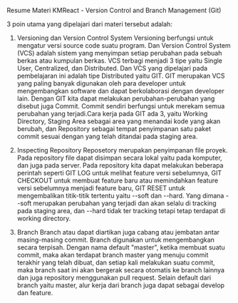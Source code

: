 Resume Materi KMReact - Version Control and Branch Management (Git)

3 poin utama yang dipelajari dari materi tersebut adalah:

1. Versioning dan Version Control System
Versioning berfungsi untuk mengatur versi source code suatu program. Dan Version Control System (VCS) adalah sistem yang menyimpan setiap perubahan pada sebuah berkas atau kumpulan berkas. VCS terbagi menjadi 3 tipe yaitu Single User, Centralized, dan Distributed. Dan VCS yang dipelajari pada pembelajaran ini adalah tipe Distributed yaitu GIT. GIT merupakan VCS yang paling banyak digunakan oleh para developer untuk mengembangkan software dan dapat berkolaborasi dengan developer lain. Dengan GIT kita dapat melakukan perubahan-perubahan yang disebut juga Commit. Commit sendiri berfungsi untuk merekam semua perubahan yang terjadi.Cara kerja pada GIT ada 3, yaitu Working Directory, Staging Area sebagai area yang menandai kode yang akan berubah, dan Repository sebagai tempat penyimpanan satu paket commit sesuai dengan yang telah ditandai pada staging area.

2. Inspecting Repository
Reposetory merupakan penyimpanan file proyek. Pada repository file dapat disimpan secara lokal yaitu pada komputer, dan juga pada server. Pada repository kita dapat melakukan beberapa perintah seperti GIT LOG untuk melihat feature versi sebelumnya, GIT CHECKOUT untuk membuat feature baru atau memindahkan feature versi sebelumnya menjadi feature baru, GIT RESET untuk mengembalikan titik-titik tertentu yaitu --soft dan --hard. Yang dimana --soft merupakan perubahan yang terjadi dan akan selalu di tracking pada staging area, dan --hard tidak ter tracking tetapi tetap terdapat di working directory. 

3. Branch
Branch atau dapat diartikan juga cabang atau jembatan antar masing-masing commit. Branch digunakan untuk mengembangkan secara terpisah. Dengan nama default "master", ketika membuat suatu commit, maka akan terdapat branch master yang menuju commit terakhir yang telah dibuat, dan setiap kali melakukan suatu commit, maka branch saat ini akan bergerak secara otomatis ke branch lainnya dan juga repository menggunakan pull request. Selain default dari branch yaitu master, alur kerja dari branch juga dapat sebagai develop dan feature.
